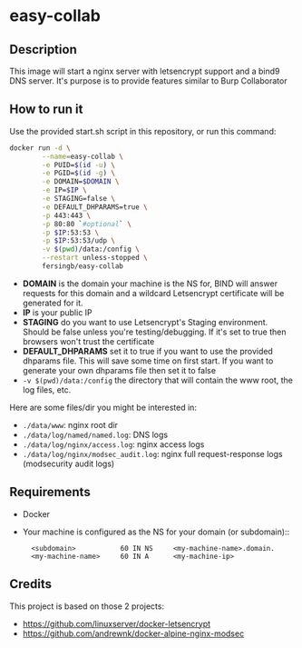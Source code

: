 # easy-collab

## Description

This image will start a nginx server with letsencrypt support and a bind9 DNS server. It's purpose is to provide features similar to Burp Collaborator

## How to run it

Use the provided start.sh script in this repository, or run this command:

```bash
docker run -d \
        --name=easy-collab \
        -e PUID=$(id -u) \
        -e PGID=$(id -g) \
        -e DOMAIN=$DOMAIN \
        -e IP=$IP \
        -e STAGING=false \
        -e DEFAULT_DHPARAMS=true \
        -p 443:443 \
        -p 80:80 `#optional` \
        -p $IP:53:53 \
        -p $IP:53:53/udp \
        -v $(pwd)/data:/config \
        --restart unless-stopped \
        fersingb/easy-collab
```

- **DOMAIN** is the domain your machine is the NS for, BIND will answer requests for this domain and a wildcard Letsencrypt certificate will be generated for it.
- **IP** is your public IP
- **STAGING** do you want to use Letsencrypt's Staging environment. Should be false unless you're testing/debugging. If it's set to true then browsers won't trust the certificate
- **DEFAULT_DHPARAMS** set it to true if you want to use the provided dhparams file. This will save some time on first start. If you want to generate your own dhparams file then set it to false
- `-v $(pwd)/data:/config` the directory that will contain the www root, the log files, etc.

Here are some files/dir you might be interested in:
- `./data/www`: nginx root dir
- `./data/log/named/named.log`: DNS logs
- `./data/log/nginx/access.log`: nginx access logs
- `./data/log/nginx/modsec_audit.log`: nginx full request-response logs (modsecurity audit logs)

## Requirements
- Docker
- Your machine is configured as the NS for your domain (or subdomain)::

        <subdomain>           60 IN NS     <my-machine-name>.domain.
        <my-machine-name>     60 IN A      <my-machine-ip>

## Credits
This project is based on those 2 projects:
- https://github.com/linuxserver/docker-letsencrypt
- https://github.com/andrewnk/docker-alpine-nginx-modsec
